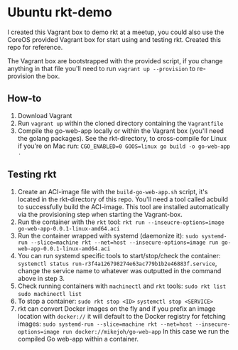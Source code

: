 # Ubuntu rkt-demo

I created this Vagrant box to demo rkt at a meetup, you could also use the CoreOS provided Vagrant box for start using and testing rkt. Created this repo for reference.

The Vagrant box are bootstrapped with the provided script, if you change anything in that file you'll need to run `vagrant up --provision` to re-provision the box.

## How-to
1. Download Vagrant
2. Run `vagrant up` within the cloned directory containing the `Vagrantfile`
3. Compile the go-web-app locally or within the Vagrant box (you'll need the golang packages). See the rkt-directory, to cross-compile for Linux if you're on Mac run: `CGO_ENABLED=0 GOOS=linux go build -o go-web-app .`

## Testing rkt

1. Create an ACI-image file with the `build-go-web-app.sh` script, it's located in the rkt-directory of this repo. You'll need a tool called acbuild to successfully build the ACI-image. This tool are installed automatically via the provisioning step when starting the Vagrant-box.
2. Run the container with the `rkt` tool:
   `rkt run --inseucre-options=image go-web-app-0.0.1-linux-amd64.aci`
3. Run the container wrapped with systemd (daemonize it):
   `sudo systemd-run --slice=machine rkt --net=host --insecure-options=image run go-web-app-0.0.1-linux-amd64.aci`
4. You can run systemd specific tools to start/stop/check the container:
   `systemctl status run-r3f4a126798274e63ac779b1b2e46883f.service`, change the service name to whatever was outputted in the command above in step 3.
5. Check running containers with `machinectl` and `rkt` tools:
   `sudo rkt list`
   `sudo machinectl list`
6. To stop a container:
   `sudo rkt stop <ID>`
   `systemctl stop <SERVICE>`
7. rkt can convert Docker images on the fly and if you prefix an image location with `docker://` it will default to the Docker registry for fetching images:
   `sudo systemd-run --slice=machine rkt --net=host --insecure-options=image run docker://mikejoh/go-web-app`
   In this case we run the compiled Go web-app within a container.
